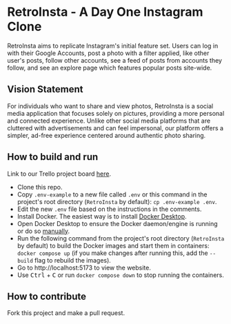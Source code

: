 # RetroInsta - A Day One Instagram Clone
RetroInsta aims to replicate Instagram's initial feature set. Users can log in with their Google Accounts, post a photo with a filter applied, like other user's posts, follow other accounts, see a feed of posts from accounts they follow, and see an explore page which features popular posts site-wide.

## Vision Statement
For individuals who want to share and view photos, RetroInsta is a social media application that focuses solely on pictures, providing a more personal and connected experience. Unlike other social media platforms that are cluttered with advertisements and can feel impersonal, our platform offers a simpler, ad-free experience centered around authentic photo sharing.

## How to build and run
Link to our Trello project board [here](https://trello.com/b/E8lh6y8I/retroinsta).
- Clone this repo.
- Copy `.env-example` to a new file called `.env` or this command in the project's root directory (`RetroInsta` by default): `cp .env-example .env`.
- Edit the new `.env` file based on the instructions in the comments.
- Install Docker. The easiest way is to install [Docker Desktop](https://docs.docker.com/desktop/).
- Open Docker Desktop to ensure the Docker daemon/engine is running or do so [manually](https://docs.docker.com/engine/daemon/start/).
- Run the following command from the project's root directory (`RetroInsta` by default) to build the Docker images and start them in containers: `docker compose up` (if you make changes after running this, add the `--build` flag to rebuild the images).
- Go to http://localhost:5173 to view the website.
- Use <kbd>Ctrl</kbd> + <kbd>C</kbd> or run `docker compose down` to stop running the containers.

## How to contribute
Fork this project and make a pull request.
